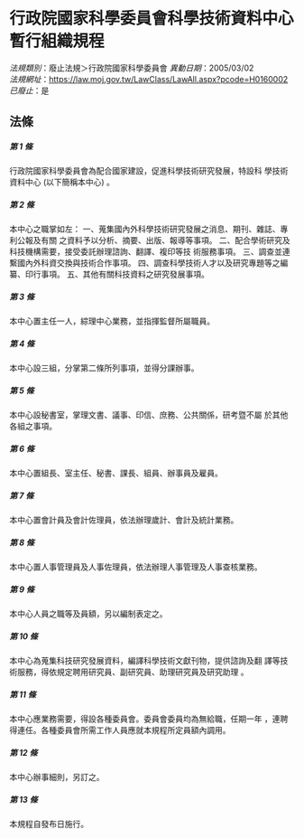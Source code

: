 # 行政院國家科學委員會科學技術資料中心暫行組織規程

*法規類別*：廢止法規＞行政院國家科學委員會
*異動日期*：2005/03/02  
*法規網址*：https://law.moj.gov.tw/LawClass/LawAll.aspx?pcode=H0160002
*已廢止*：是


## 法條
##### 第 1 條
行政院國家科學委員會為配合國家建設，促進科學技術研究發展，特設科
學技術資料中心 (以下簡稱本中心) 。

##### 第 2 條
本中心之職掌如左：
一、蒐集國內外科學技術研究發展之消息、期刊、雜誌、專利公報及有關
    之資料予以分析、摘要、出版、報導等事項。
二、配合學術研究及科技機構需要，接受委託辦理諮詢、翻譯、複印等技
    術服務事項。
三、調查並連繫國內外科資交換與技術合作事項。
四、調查科學技術人才以及研究專題等之編纂、印行事項。
五、其他有關科技資料之研究發展事項。


##### 第 3 條
本中心置主任一人，綜理中心業務，並指揮監督所屬職員。

##### 第 4 條
本中心設三組，分掌第二條所列事項，並得分課辦事。

##### 第 5 條
本中心設秘書室，掌理文書、議事、印信、庶務、公共關係，研考暨不屬
於其他各組之事項。

##### 第 6 條
本中心置組長、室主任、秘書、課長、組員、辦事員及雇員。

##### 第 7 條
本中心置會計員及會計佐理員，依法辦理歲計、會計及統計業務。

##### 第 8 條
本中心置人事管理員及人事佐理員，依法辦理人事管理及人事查核業務。

##### 第 9 條
本中心人員之職等及員額，另以編制表定之。

##### 第 10 條
本中心為蒐集科技研究發展資料，編譯科學技術文獻刊物，提供諮詢及翻
譯等技術服務，得依規定聘用研究員、副研究員、助理研究員及研究助理
。

##### 第 11 條
本中心應業務需要，得設各種委員會。委員會委員均為無給職，任期一年
，連聘得連任。各種委員會所需工作人員應就本規程所定員額內調用。

##### 第 12 條
本中心辦事細則，另訂之。

##### 第 13 條
本規程自發布日施行。


